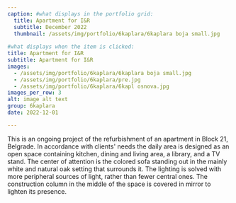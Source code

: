 ```yaml
---
caption: #what displays in the portfolio grid:
  title: Apartment for I&R
  subtitle: December 2022
  thumbnail: /assets/img/portfolio/6kaplara/6kaplara boja small.jpg
  
#what displays when the item is clicked:
title: Apartment for I&R
subtitle: Apartment for I&R
images: 
  - /assets/img/portfolio/6kaplara/6kaplara boja small.jpg
  - /assets/img/portfolio/6kaplara/pre.jpg
  - /assets/img/portfolio/6kaplara/6kapl osnova.jpg
images_per_row: 3
alt: image alt text
group: 6kaplara
date: 2022-12-01

---
```

This is an ongoing project of the refurbishment of an apartment in Block 21, Belgrade. In accordance with clients' needs the daily area is designed as an open space containing kitchen, dining and living area, a library, and a TV stand. The center of attention is the colored sofa standing out in the mainly white and natural oak setting that surrounds it. The lighting is solved with more peripheral sources of light, rather than fewer central ones. The construction column in the middle of the space is covered in mirror to lighten its presence.
